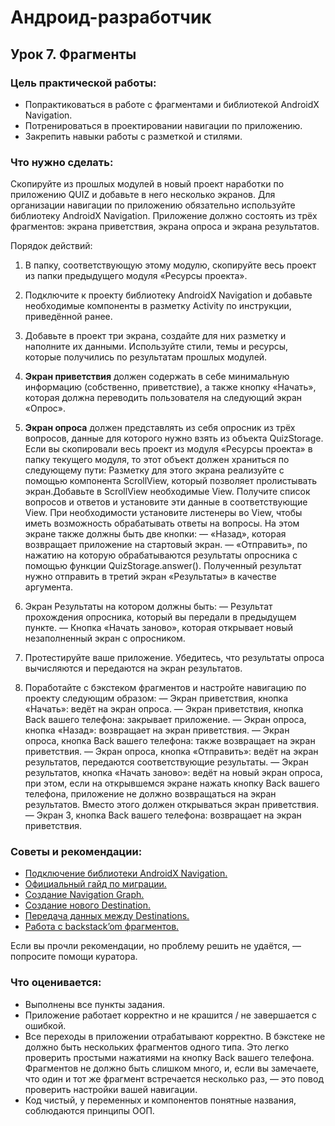 # Андроид-разработчик
## Урок 7. Фрагменты
### Цель практической работы:

- Попрактиковаться в работе с фрагментами и библиотекой AndroidX Navigation.
- Потренироваться в проектировании навигации по приложению.
- Закрепить навыки работы с разметкой и стилями.

### Что нужно сделать:

Скопируйте из прошлых модулей в новый проект наработки по приложению QUIZ и добавьте в него несколько экранов.
Для организации навигации по приложению обязательно используйте библиотеку AndroidX Navigation.
Приложение должно состоять из трёх фрагментов: экрана приветствия, экрана опроса и экрана результатов.

Порядок действий:
1. В папку, соответствующую этому модулю, скопируйте весь проект из папки предыдущего модуля «Ресурсы проекта».

2. Подключите к проекту библиотеку AndroidX Navigation и добавьте необходимые компоненты в разметку Activity по инструкции, приведённой ранее.

3. Добавьте в проект три экрана, создайте для них разметку и наполните их данными. Используйте стили, темы и ресурсы, которые получились по результатам прошлых модулей.

4. **Экран приветствия** должен содержать в себе минимальную информацию (собственно, приветствие), а также кнопку «Начать», которая должна переводить пользователя на следующий экран «Опрос».

5. **Экран опроса** должен представлять из себя опросник из трёх вопросов, данные для которого нужно взять из объекта QuizStorage. Если вы скопировали весь проект из модуля «Ресурсы проекта» в папку текущего модуля, то этот объект должен храниться по следующему пути:
   Разметку для этого экрана реализуйте с помощью компонента ScrollView, который позволяет пролистывать экран.Добавьте в ScrollView необходимые View. Получите список вопросов и ответов и установите эти данные в соответствующие View.
   При необходимости установите листенеры во View, чтобы иметь возможность обрабатывать ответы на вопросы. На этом экране также должны быть две кнопки:
— «Назад», которая возвращает приложение на стартовый экран.
— «Отправить», по нажатию на которую обрабатываются результаты опросника с помощью функции QuizStorage.answer(). Полученный результат нужно отправить в третий экран «Результаты» в качестве аргумента.

6. Экран Результаты на котором должны быть:
   — Результат прохождения опросника, который вы передали в предыдущем пункте.
   — Кнопка «Начать заново», которая открывает новый незаполненный экран с опросником.

7. Протестируйте ваше приложение. Убедитесь, что результаты опроса вычисляются и передаются на экран результатов.

8. Поработайте с бэкстеком фрагментов и настройте навигацию по проекту следующим образом:
   — Экран приветствия, кнопка «Начать»: ведёт на экран опроса.
   — Экран приветствия, кнопка Back вашего телефона: закрывает приложение.
   — Экран опроса, кнопка «Назад»: возвращает на экран приветствия.
   — Экран опроса, кнопка Back вашего телефона: также возвращает на экран приветствия.
   — Экран опроса, кнопка «Отправить»: ведёт на экран результатов, передаются соответствующие результаты.
   — Экран результатов, кнопка «Начать заново»: ведёт на новый экран опроса, при этом, если на открывшемся экране нажать кнопку Back вашего телефона, приложение не должно возвращаться на экран результатов. Вместо этого должен открываться экран приветствия.
   — Экран 3, кнопка Back вашего телефона: возвращает на экран приветствия.

### Советы и рекомендации:

- [Подключение библиотеки AndroidX Navigation.](https://developer.android.com/guide/navigation/navigation-getting-started#Set-up)
- [Официальный гайд по миграции.](https://developer.android.com/guide/navigation/navigation-navigate)
- [Создание Navigation Graph.](https://developer.android.com/guide/navigation/navigation-design-graph)
- [Создание нового Destination.](https://developer.android.com/guide/navigation/navigation-create-destinations#create-fragment)
- [Передача данных между Destinations.](https://developer.android.com/guide/navigation/navigation-pass-data)
- [Работа с backstack’om фрагментов.](https://developer.android.com/guide/navigation/navigation-navigate#back-stack)

Если вы прочли рекомендации, но проблему решить не удаётся, — попросите помощи куратора.

### Что оценивается:

- Выполнены все пункты задания.
- Приложение работает корректно и не крашится / не завершается с ошибкой.
- Все переходы в приложении отрабатывают корректно. В бэкстеке не должно быть нескольких фрагментов одного типа. Это легко проверить простыми нажатиями на кнопку Back вашего телефона. Фрагментов не должно быть слишком много, и, если вы замечаете, что один и тот же фрагмент встречается несколько раз, — это повод проверить настройки вашей навигации.
- Код чистый, у переменных и компонентов понятные названия, соблюдаются принципы ООП.
